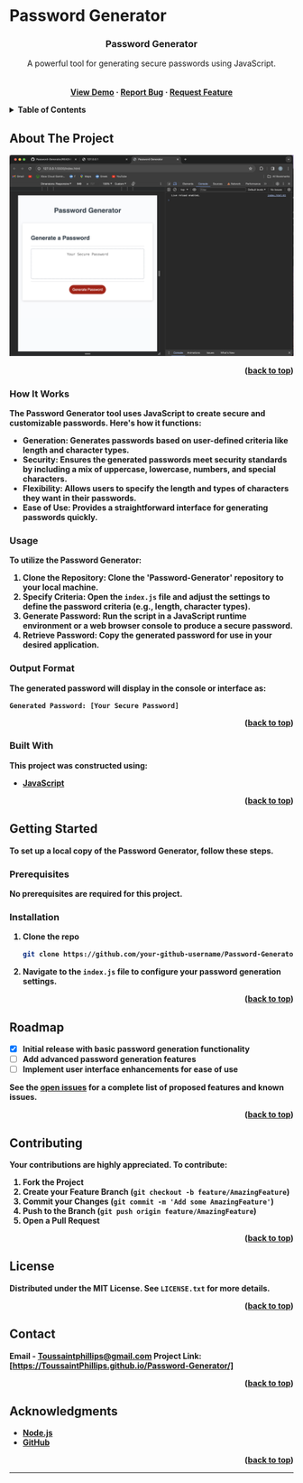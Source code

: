 # Password Generator

<a name="readme-top"></a>

  <h3 align="center">Password Generator</h3>

  <p align="center">
    A powerful tool for generating secure passwords using JavaScript.
    <br />
    <a href="https://github.com/ToussaintPhillips/Password-Generator"><strong>
    <br />
    <br />
    <a href="https://ToussaintPhillips.github.io/Password-Generator/">View Demo</a>
    ·
    <a href="https://github.com/ToussaintPhillips/Password-Generator/issues">Report Bug</a>
    ·
    <a href="https://github.com/ToussaintPhillips/Password-Generator/issues">Request Feature</a>
  </p>
</div>

<!-- TABLE OF CONTENTS -->
<details>
  <summary>Table of Contents</summary>
  <ol>
    <li><a href="#about-the-project">About The Project</a></li>
    <li><a href="#how-it-works">How It Works</a></li>
    <li><a href="#usage">Usage</a></li>
    <li><a href="#output-format">Output Format</a></li>
    <li><a href="#built-with">Built With</a></li>
    <li><a href="#getting-started">Getting Started</a></li>
    <li><a href="#roadmap">Roadmap</a></li>
    <li><a href="#contributing">Contributing</a></li>
    <li><a href="#license">License</a></li>
    <li><a href="#contact">Contact</a></li>
    <li><a href="#acknowledgments">Acknowledgments</a></li>
  </ol>
</details>

<!-- ABOUT THE PROJECT -->
## About The Project

![Project Screenshot](Password-Generator.png)

<p align="right">(<a href="#readme-top">back to top</a>)</p>

### How It Works

The Password Generator tool uses JavaScript to create secure and customizable passwords. Here's how it functions:

- **Generation**: Generates passwords based on user-defined criteria like length and character types.
- **Security**: Ensures the generated passwords meet security standards by including a mix of uppercase, lowercase, numbers, and special characters.
- **Flexibility**: Allows users to specify the length and types of characters they want in their passwords.
- **Ease of Use**: Provides a straightforward interface for generating passwords quickly.

### Usage

To utilize the Password Generator:

1. **Clone the Repository**: Clone the 'Password-Generator' repository to your local machine.
2. **Specify Criteria**: Open the `index.js` file and adjust the settings to define the password criteria (e.g., length, character types).
3. **Generate Password**: Run the script in a JavaScript runtime environment or a web browser console to produce a secure password.
4. **Retrieve Password**: Copy the generated password for use in your desired application.

### Output Format

The generated password will display in the console or interface as:

```
Generated Password: [Your Secure Password]
```

<p align="right">(<a href="#readme-top">back to top</a>)</p>

### Built With

This project was constructed using:

* [JavaScript](https://www.javascript.com)

<p align="right">(<a href="#readme-top">back to top</a>)</p>

<!-- GETTING STARTED -->
## Getting Started

To set up a local copy of the Password Generator, follow these steps.

### Prerequisites

No prerequisites are required for this project.

### Installation

1. Clone the repo
   ```sh
   git clone https://github.com/your-github-username/Password-Generator.git
   ```
2. Navigate to the `index.js` file to configure your password generation settings.

<p align="right">(<a href="#readme-top">back to top</a>)</p>

<!-- ROADMAP -->
## Roadmap

- [x] Initial release with basic password generation functionality
- [ ] Add advanced password generation features
- [ ] Implement user interface enhancements for ease of use

See the [open issues](https://github.com/your-github-username/Password-Generator/issues) for a complete list of proposed features and known issues.

<p align="right">(<a href="#readme-top">back to top</a>)</p>

<!-- CONTRIBUTING -->
## Contributing

Your contributions are highly appreciated. To contribute:

1. Fork the Project
2. Create your Feature Branch (`git checkout -b feature/AmazingFeature`)
3. Commit your Changes (`git commit -m 'Add some AmazingFeature'`)
4. Push to the Branch (`git push origin feature/AmazingFeature`)
5. Open a Pull Request

<p align="right">(<a href="#readme-top">back to top</a>)</p>

<!-- LICENSE -->
## License

Distributed under the MIT License. See `LICENSE.txt` for more details.

<p align="right">(<a href="#readme-top">back to top</a>)</p>

<!-- CONTACT -->
## Contact

Email - Toussaintphillips@gmail.com
Project Link: [https://ToussaintPhillips.github.io/Password-Generator/]

<p align="right">(<a href="#readme-top">back to top</a>)</p>

<!-- ACKNOWLEDGMENTS -->
## Acknowledgments

* [Node.js](https://nodejs.org/)
* [GitHub](https://github.com/)

<p align="right">(<a href="#readme-top">back to top</a>)</p>

--- 
